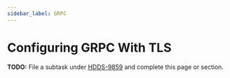 ```yaml
---
sidebar_label: GRPC
---
```


# Configuring GRPC With TLS

**TODO:** File a subtask under [HDDS-9859](https://issues.apache.org/jira/browse/HDDS-9859) and complete this page or section.
